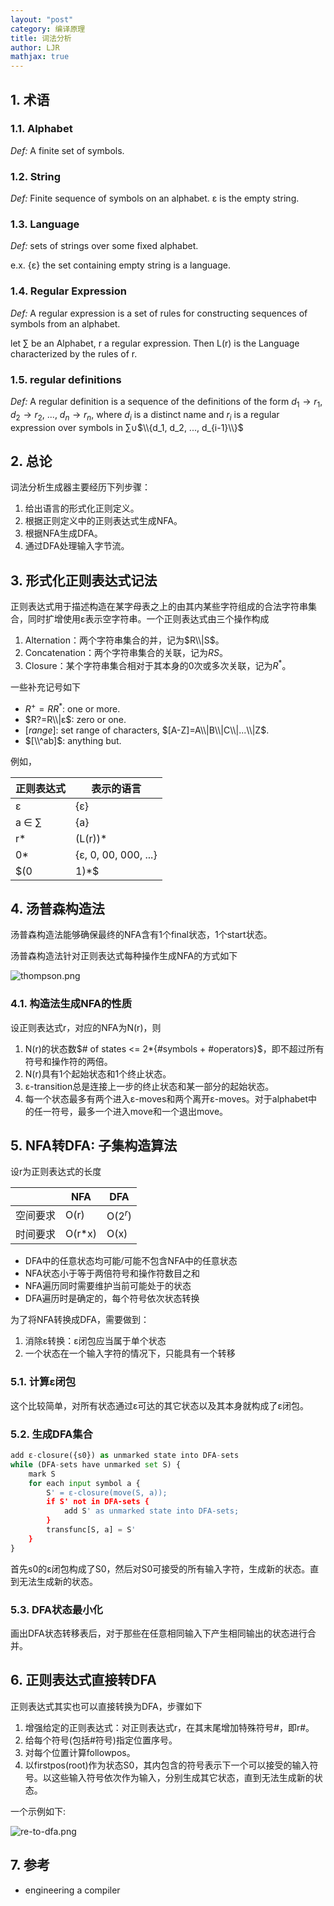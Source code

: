 ```yaml
---
layout: "post"
category: 编译原理
title: 词法分析
author: LJR
mathjax: true
---
```


## 1. 术语

### 1.1. Alphabet

*Def:* A finite set of symbols.

### 1.2. String

*Def:* Finite sequence of symbols on an alphabet. ε is the empty string.

### 1.3. Language

*Def:* sets of strings over some fixed alphabet.

e.x. {ε} the set containing empty string is a language.

### 1.4. Regular Expression

*Def:* A regular expression is a set of rules for constructing sequences of symbols from an alphabet.

let $\sum$ be an Alphabet, r a regular expression. Then L(r) is the Language characterized by the rules of r.

### 1.5. regular definitions

*Def:* A regular definition is a sequence of the definitions of the form $d_1 \to r_1$, $d_2 \to r_2$, ..., $d_n \to r_n$, where $d_i$ is a distinct name and $r_i$ is a regular expression over symbols in $\sum$∪$\\{d_1, d_2, ..., d_{i-1}\\}$

## 2. 总论

词法分析生成器主要经历下列步骤：

1. 给出语言的形式化正则定义。
2. 根据正则定义中的正则表达式生成NFA。
3. 根据NFA生成DFA。
4. 通过DFA处理输入字节流。

## 3. 形式化正则表达式记法

正则表达式用于描述构造在某字母表之上的由其内某些字符组成的合法字符串集合，同时扩增使用ε表示空字符串。一个正则表达式由三个操作构成

1. Alternation：两个字符串集合的并，记为$R\\|S$。
2. Concatenation：两个字符串集合的关联，记为$RS$。
3. Closure：某个字符串集合相对于其本身的0次或多次关联，记为$R^*$。

一些补充记号如下

+ $R^{+}=RR^{*}$: one or more.
+ $R?=R\\|ε$: zero or one.
+ $[range]$: set range of characters, $[A-Z]=A\\|B\\|C\\|...\\|Z$.
+ $[\\^ab]$: anything but.

例如，

|正则表达式|表示的语言|
|---|---|
|ε|{ε}|
|a ∈ $\sum$|{a}|
|r*|(L(r))*|
|0*|{ε, 0, 00, 000, ...}|
|$(0|1)*$|all strings with 0 and 1, inclusing the empty string|

## 4. 汤普森构造法

汤普森构造法能够确保最终的NFA含有1个final状态，1个start状态。

汤普森构造法针对正则表达式每种操作生成NFA的方式如下

![thompson.png](https://i.loli.net/2021/01/16/2XZWiqjhNLGC1yJ.png)

### 4.1. 构造法生成NFA的性质

设正则表达式r，对应的NFA为N(r)，则

1. N(r)的状态数$# of states <= 2*{#symbols + #operators}$，即不超过所有符号和操作符的两倍。
2. N(r)具有1个起始状态和1个终止状态。
3. ε-transition总是连接上一步的终止状态和某一部分的起始状态。
4. 每一个状态最多有两个进入ε-moves和两个离开ε-moves。对于alphabet中的任一符号，最多一个进入move和一个退出move。

## 5. NFA转DFA: 子集构造算法

设r为正则表达式的长度

| |NFA|DFA|
|---|---|---|
|空间要求|O(r)|O($2^r$)|
|时间要求|O(r*x)|O(x)|

+ DFA中的任意状态均可能/可能不包含NFA中的任意状态
+ NFA状态小于等于两倍符号和操作符数目之和
+ NFA遍历同时需要维护当前可能处于的状态
+ DFA遍历时是确定的，每个符号依次状态转换

为了将NFA转换成DFA，需要做到：

1. 消除ε转换：ε闭包应当属于单个状态
2. 一个状态在一个输入字符的情况下，只能具有一个转移

### 5.1. 计算ε闭包

这个比较简单，对所有状态通过ε可达的其它状态以及其本身就构成了ε闭包。

### 5.2. 生成DFA集合

```python
add ε-closure({s0}) as unmarked state into DFA-sets
while (DFA-sets have unmarked set S) {
    mark S
    for each input symbol a {
        S' = ε-closure(move(S, a));
        if S' not in DFA-sets {
            add S' as unmarked state into DFA-sets;
        }
        transfunc[S, a] = S'
    }
}
```

首先s0的ε闭包构成了S0，然后对S0可接受的所有输入字符，生成新的状态。直到无法生成新的状态。

### 5.3. DFA状态最小化

画出DFA状态转移表后，对于那些在任意相同输入下产生相同输出的状态进行合并。

## 6. 正则表达式直接转DFA

正则表达式其实也可以直接转换为DFA，步骤如下

1. 增强给定的正则表达式：对正则表达式r，在其末尾增加特殊符号#，即r#。
2. 给每个符号(包括#符号)指定位置序号。
3. 对每个位置计算followpos。
4. 以firstpos(root)作为状态S0，其内包含的符号表示下一个可以接受的输入符号。以这些输入符号依次作为输入，分别生成其它状态，直到无法生成新的状态。

一个示例如下:

![re-to-dfa.png](https://i.loli.net/2021/01/16/OVuyjGciSBQMDY8.png)

## 7. 参考

+ engineering a compiler

